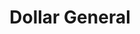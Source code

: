 ---
title: "Dollar General"
url: /russellville/dollar-general-north-arkansas-avenue/
shop: Kramladen
---